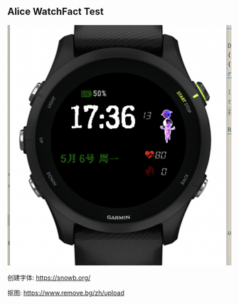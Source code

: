 ## Alice WatchFact Test

![Image of WatchFace](resources/drawables/image.png)

创建字体: <https://snowb.org/>

抠图: <https://www.remove.bg/zh/upload>

